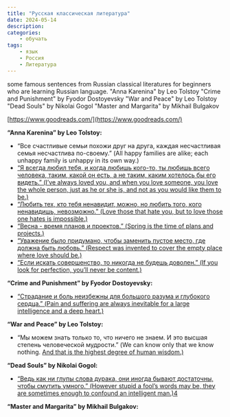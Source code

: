 ```yaml
---
title: "Русская классическая литература"
date: 2024-05-14
description: 
categories:
    - обучать
tags:
    - язык
    - Россия
    - Литература
---
```



some famous sentences from Russian classical literatures for beginners who are learning Russian language.
"Anna Karenina" by Leo Tolstoy
"Crime and Punishment" by Fyodor Dostoyevsky
"War and Peace" by Leo Tolstoy
"Dead Souls" by Nikolai Gogol
"Master and Margarita" by Mikhail Bulgakov

[https://www.goodreads.com/](https://www.goodreads.com/)

**“Anna Karenina” by Leo Tolstoy:**

- “Все счастливые семьи похожи друг на друга, каждая несчастливая семья несчастлива по-своему.” (All happy families are alike; each unhappy family is unhappy in its own way.)
- [“Я всегда любил тебя, и когда любишь кого-то, ты любишь всего человека, таким, какой он есть, а не таким, каким хотелось бы его видеть.” (I’ve always loved you, and when you love someone, you love the whole person, just as he or she is, and not as you would like them to be.)](https://bookroo.com/quotes/anna-karenina)
- [“Любить тех, кто тебя ненавидит, можно, но любить того, кого ненавидишь, невозможно.” (Love those that hate you, but to love those one hates is impossible.)](https://bookroo.com/quotes/anna-karenina)
- [“Весна - время планов и проектов.” (Spring is the time of plans and projects.)](https://bookroo.com/quotes/anna-karenina)
- [“Уважение было придумано, чтобы заменить пустое место, где должна быть любовь.” (Respect was invented to cover the empty place where love should be.)](https://bookroo.com/quotes/anna-karenina)
- [“Если искать совершенство, то никогда не будешь доволен.” (If you look for perfection, you’ll never be content.)](https://www.goodreads.com/work/quotes/2507928)

**“Crime and Punishment” by Fyodor Dostoyevsky:**

- [“Страдание и боль неизбежны для большого разума и глубокого сердца.” (Pain and suffering are always inevitable for a large intelligence and a deep heart.)](https://www.goodreads.com/work/quotes/3393917)

**“War and Peace” by Leo Tolstoy:**

- “Мы можем знать только то, что ничего не знаем. И это высшая степень человеческой мудрости.” (We can know only that we know nothing. [And that is the highest degree of human wisdom.)](https://www.goodreads.com/work/quotes/4912783)

**“Dead Souls” by Nikolai Gogol:**

- [“Ведь как ни глупы слова дурака, они иногда бывают достаточны, чтобы смутить умного.” (However stupid a fool’s words may be, they are sometimes enough to confound an intelligent man.)4](https://www.goodreads.com/work/quotes/1001298)

**“Master and Margarita” by Mikhail Bulgakov:**

